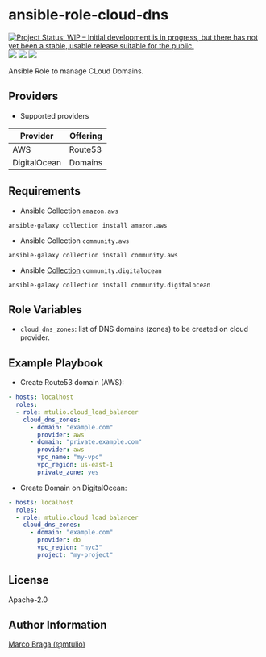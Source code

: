 ansible-role-cloud-dns
======================

[![Project Status: WIP – Initial development is in progress, but there has not yet been a stable, usable release suitable for the public.](https://www.repostatus.org/badges/latest/wip.svg)](https://www.repostatus.org/#wip)
![](https://github.com/mtulio/ansible-role-cloud-dns/actions/workflows/release.yml/badge.svg)
![](https://github.com/mtulio/ansible-role-cloud-dns/actions/workflows/ci.yml/badge.svg?branch=main)
![](https://img.shields.io/ansible/role/59600)

Ansible Role to manage CLoud Domains.

Providers
---------

- Supported providers

| Provider | Offering |
| -- | -- |
| AWS | Route53 |
| DigitalOcean | Domains |


Requirements
------------

- Ansible Collection `amazon.aws`
```
ansible-galaxy collection install amazon.aws
```

- Ansible Collection `community.aws`
```
ansible-galaxy collection install community.aws
```

- Ansible [Collection](https://docs.ansible.com/ansible/latest/collections/community/digitalocean/index.html) `community.digitalocean`

```
ansible-galaxy collection install community.digitalocean
```

Role Variables
--------------

- `cloud_dns_zones`: list of DNS domains (zones) to be created on cloud provider.

<!--

Dependencies
------------

A list of other roles hosted on Galaxy should go here, plus any details in regards to parameters that may need to be set for other roles, or variables that are used from other roles.

-->

Example Playbook
----------------

- Create Route53 domain (AWS):

```yaml
- hosts: localhost
  roles:
  - role: mtulio.cloud_load_balancer
    cloud_dns_zones:
      - domain: "example.com"
        provider: aws
      - domain: "private.example.com"
        provider: aws
        vpc_name: "my-vpc"
        vpc_region: us-east-1
        private_zone: yes
```

- Create Domain on DigitalOcean:

```yaml
- hosts: localhost
  roles:
  - role: mtulio.cloud_load_balancer
    cloud_dns_zones:
      - domain: "example.com"
        provider: do
        vpc_region: "nyc3"
        project: "my-project"
```


License
-------

Apache-2.0

Author Information
------------------

[Marco Braga (@mtulio)](https://github.com/mtulio)
